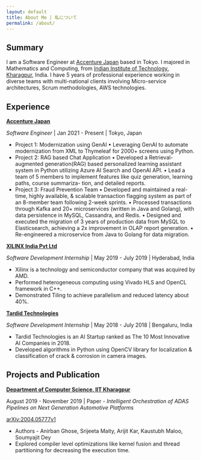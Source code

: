 ```yaml
---
layout: default
title: About Me | 私について
permalink: /about/
---
```




## Summary

I am a Software Engineer at [Accenture Japan](https://www.accenture.com/jp-ja) based in Tokyo.
I majored in Mathematics and Computing, from [Indian Institute of Technology, Kharagpur](http://www.iitkgp.ac.in/), India.
I have 5 years of professional experience working in diverse teams with multi-national clients involving Micro-service architectures, Scrum methodologies, AWS technologies.

## Experience

[**Accenture Japan**](https://www.accenture.com/jp-ja)

*Software Engineer* | 
Jan 2021 - Present | 
Tokyo, Japan

- Project 1: Modernization using GenAI
• Leveraging GenAI to automate modernization from XML to Thymeleaf for 2000+ screens using Python.
- Project 2: RAG based Chat Application
• Developed a Retrieval-augmented generation(RAG) based personalized learning assistant system in Python
utilizing Azure AI Search and OpenAI API.
• Lead a team of 5 members to implement features like quiz generation, learning paths, course summariza-
tion, and detailed reports.
- Project 3: Fraud Prevention Team
• Developed and maintained a real-time, highly available, & scalable transaction flagging system as part of
an 8-member team following 2-week sprints.
• Processed transactions through Kafka and 20+ microservices (written in Java and Golang), with data
persistence in MySQL, Cassandra, and Redis.
• Designed and executed the migration of 3 years of production data from MySQL to Elasticsearch, achieving
a 2x improvement in OLAP report generation.
• Re-engineered a microservice from Java to Golang for data migration.


[**XILINX India Pvt Ltd**](https://www.amd.com/en.html)

*Software Development Internship* | 
May 2019 - July 2019 | 
Hyderabad, India

- Xilinx is a technology and semiconductor company that was acquired by AMD.
- Performed heterogeneous computing using Vivado HLS and OpenCL framework in C++.
- Demonstrated Tiling to achieve parallelism and reduced latency about 40%.


[**Tardid Technologies**](https://www.tardidtech.com/)

*Software Development Internship* | 
May 2018 - July 2018 | 
Bengaluru, India

- Tardid Technologies is an AI Startup ranked as The 10 Most Innovative AI Companies in 2018.
- Developed algorithms in Python using OpenCV library for localization & classification of crack & corrosion in camera images.


## Projects and Publication

[**Department of Computer Science, IIT Kharagpur**](http://cse.iitkgp.ac.in/)

August 2019 - November 2019 | 
Paper - *Intelligent Orchestration of ADAS Pipelines on Next Generation Automotive Platforms*

[arXiv:2004.05777v1](https://arxiv.org/abs/2004.05777)
- Authors - Anirban Ghose, Srijeeta Maity, Arijit Kar, Kaustubh Maloo, Soumyajit Dey
- Explored compiler level optimizations like kernel fusion and thread partitioning for decreasing the execution time.

<!-- ## Hobbies

- I like running, playing sports(tennis, futsal), [reading](https://www.goodreads.com/user/show/98522023-kaustubh), and travelling. -->